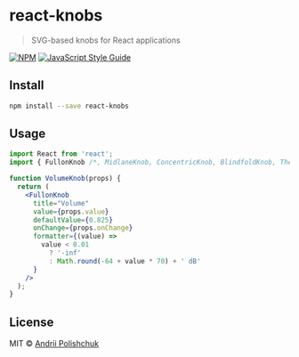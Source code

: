 # react-knobs

> SVG-based knobs for React applications

[![NPM](https://img.shields.io/npm/v/react-knobs.svg)](https://www.npmjs.com/package/react-knobs) [![JavaScript Style Guide](https://img.shields.io/badge/code_style-standard-brightgreen.svg)](https://standardjs.com)

## Install

```bash
npm install --save react-knobs
```

## Usage

```jsx
import React from 'react';
import { FullonKnob /*, MidlaneKnob, ConcentricKnob, BlindfoldKnob, ThemeContext */ } from 'react-knobs';

function VolumeKnob(props) {
  return (
    <FullonKnob
      title="Volume"
      value={props.value}
      defaultValue={0.825}
      onChange={props.onChange}
      formatter={(value) =>
        value < 0.01
          ? '-inf'
          : Math.round(-64 + value * 70) + ' dB'
      }
    />
  );
}
```

## License

MIT © [Andrii Polishchuk](https://github.com/apo91)
